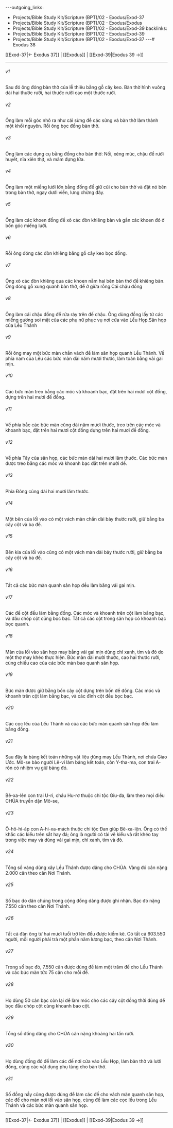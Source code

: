 ---outgoing_links:
  - Projects/Bible Study Kit/Scripture (BPT)/02 - Exodus/Exod-37
  - Projects/Bible Study Kit/Scripture (BPT)/02 - Exodus/Exodus
  - Projects/Bible Study Kit/Scripture (BPT)/02 - Exodus/Exod-39
backlinks:
  - Projects/Bible Study Kit/Scripture (BPT)/02 - Exodus/Exod-39
  - Projects/Bible Study Kit/Scripture (BPT)/02 - Exodus/Exod-37
---# Exodus 38

[[Exod-37|← Exodus 37]] | [[Exodus]] | [[Exod-39|Exodus 39 →]]
***



###### v1 
Sau đó ông đóng bàn thờ của lễ thiêu bằng gỗ cây keo. Bàn thờ hình vuông dài hai thước rưỡi, hai thước rưỡi cao một thước rưỡi. 

###### v2 
Ông làm mỗi góc nhô ra như cái sừng để các sừng và bàn thờ làm thành một khối nguyên. Rồi ông bọc đồng bàn thờ. 

###### v3 
Ông làm các dụng cụ bằng đồng cho bàn thờ: Nồi, xẻng múc, chậu để rưới huyết, nĩa xiên thịt, và mâm đựng lửa. 

###### v4 
Ông làm một miếng lưới lớn bằng đồng để giữ củi cho bàn thờ và đặt nó bên trong bàn thờ, ngay dưới viền, lưng chừng đáy. 

###### v5 
Ông làm các khoen đồng để xỏ các đòn khiêng bàn và gắn các khoen đó ở bốn góc miếng lưới. 

###### v6 
Rồi ông đóng các đòn khiêng bằng gỗ cây keo bọc đồng. 

###### v7 
Ông xỏ các đòn khiêng qua các khoen nằm hai bên bàn thờ để khiêng bàn. Ông đóng gỗ xung quanh bàn thờ, để ở giữa rỗng.Cái chậu đồng 

###### v8 
Ông làm cái chậu đồng để rửa ráy trên đế chậu. Ông dùng đồng lấy từ các miếng gương soi mặt của các phụ nữ phục vụ nơi cửa vào Lều Họp.Sân họp của Lều Thánh 

###### v9 
Rồi ông may một bức màn chắn vách để làm sân họp quanh Lều Thánh. Về phía nam của Lều các bức màn dài năm mươi thước, làm toàn bằng vải gai mịn. 

###### v10 
Các bức màn treo bằng các móc và khoanh bạc, đặt trên hai mươi cột đồng, dựng trên hai mươi đế đồng. 

###### v11 
Về phía bắc các bức màn cũng dài năm mươi thước, treo trên các móc và khoanh bạc, đặt trên hai mươi cột đồng dựng trên hai mươi đế đồng. 

###### v12 
Về phía Tây của sân họp, các bức màn dài hai mươi lăm thước. Các bức màn được treo bằng các móc và khoanh bạc đặt trên mười đế. 

###### v13 
Phía Đông cũng dài hai mươi lăm thước. 

###### v14 
Một bên của lối vào có một vách màn chắn dài bảy thước rưỡi, giữ bằng ba cây cột và ba đế. 

###### v15 
Bên kia của lối vào cũng có một vách màn dài bảy thước rưỡi, giữ bằng ba cây cột và ba đế. 

###### v16 
Tất cả các bức màn quanh sân họp đều làm bằng vải gai mịn. 

###### v17 
Các đế cột đều làm bằng đồng. Các móc và khoanh trên cột làm bằng bạc, và đầu chóp cột cũng bọc bạc. Tất cả các cột trong sân họp có khoanh bạc bọc quanh. 

###### v18 
Màn của lối vào sân họp may bằng vải gai mịn dùng chỉ xanh, tím và đỏ do một thợ may khéo thực hiện. Bức màn dài mười thước, cao hai thước rưỡi, cùng chiều cao của các bức màn bao quanh sân họp. 

###### v19 
Bức màn được giữ bằng bốn cây cột dựng trên bốn đế đồng. Các móc và khoanh trên cột làm bằng bạc, và các đỉnh cột đều bọc bạc. 

###### v20 
Các cọc lều của Lều Thánh và của các bức màn quanh sân họp đều làm bằng đồng. 

###### v21 
Sau đây là bảng kết toán những vật liệu dùng may Lều Thánh, nơi chứa Giao Ước. Mô-se bảo người Lê-vi làm bảng kết toán, còn Y-tha-ma, con trai A-rôn có nhiệm vụ giữ bảng đó. 

###### v22 
Bê-xa-lên con trai U-ri, cháu Hu-rơ thuộc chi tộc Giu-đa, làm theo mọi điều CHÚA truyền dặn Mô-se, 

###### v23 
Ô-hô-hi-áp con A-hi-xa-mách thuộc chi tộc Đan giúp Bê-xa-lên. Ông có thể khắc các kiểu trên sắt hay đá; ông là người có tài vẽ kiểu và rất khéo tay trong việc may và dùng vải gai mịn, chỉ xanh, tím và đỏ. 

###### v24 
Tổng số vàng dùng xây Lều Thánh được dâng cho CHÚA. Vàng đó cân nặng 2.000 cân theo cân Nơi Thánh. 

###### v25 
Số bạc do dân chúng trong cộng đồng dâng được ghi nhận. Bạc đó nặng 7.550 cân theo cân Nơi Thánh. 

###### v26 
Tất cả đàn ông từ hai mươi tuổi trở lên đều được kiểm kê. Có tất cả 603.550 người, mỗi người phải trả một phần năm lượng bạc, theo cân Nơi Thánh. 

###### v27 
Trong số bạc đó, 7.550 cân được dùng để làm một trăm đế cho Lều Thánh và các bức màn tức 75 cân cho mỗi đế. 

###### v28 
Họ dùng 50 cân bạc còn lại để làm móc cho các cây cột đồng thời dùng để bọc đầu chóp cột cùng khoanh bao cột. 

###### v29 
Tổng số đồng dâng cho CHÚA cân nặng khoảng hai tấn rưỡi. 

###### v30 
Họ dùng đồng đó để làm các đế nơi cửa vào Lều Họp, làm bàn thờ và lưới đồng, cùng các vật dụng phụ tùng cho bàn thờ. 

###### v31 
Số đồng nầy cũng được dùng để làm các đế cho vách màn quanh sân họp, các đế cho màn nơi lối vào sân họp, cùng để làm các cọc lều trong Lều Thánh và các bức màn quanh sân họp.

***
[[Exod-37|← Exodus 37]] | [[Exodus]] | [[Exod-39|Exodus 39 →]]
